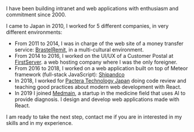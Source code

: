 I have been building intranet and web applications with enthusiasm and commitment since 2000.

I came to Japan in 2010, I worked for 5 different companies, in very different environments:

- From 2011 to 2014, I was in charge of the web site of a money transfer service: [BrastelRemit](http://brastelremit.jp/home), in a multi-cultural environment.
- From 2014 to 2016, I worked on the UI/UX of a Customer Postal at [FirstServer](https://www.firstserver.co.jp/). a web hosting company where I was the only foreigner.
- From 2016 to 2018, I worked on a web application built on top of Meteor framework (full-stack JavaScript): [Shipandco](https://www.shipandco.com/)
- In 2018, I worked for [Pactera Technology Japan](https://en.pactera.com/) doing code review and teaching good practices about modern web development with React.
- In 2019 I joined [Medmain](https://medmain.com/), a startup in the medicine field that uses AI to provide diagnosis. I design and develop web applications made with React.

I am ready to take the next step, contact me if you are in interested in my skills and in my experience.

